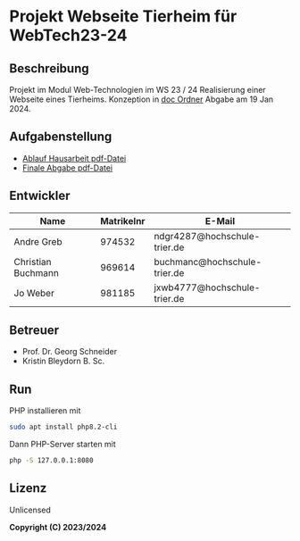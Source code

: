 # Projekt Webseite Tierheim für WebTech23-24

## Beschreibung

Projekt im Modul Web-Technologien im WS 23 / 24
Realisierung einer Webseite eines Tierheims. Konzeption in [doc Ordner](doc/)
Abgabe am 19 Jan 2024.

## Aufgabenstellung

- [Ablauf Hausarbeit pdf-Datei](https://studip.hochschule-trier.de/sendfile.php?type=0&file_id=b4665fa7504b865d640639679d6335d9&file_name=AblaufHausarbeitWS.pdf)
- [Finale Abgabe pdf-Datei](https://studip.hochschule-trier.de/sendfile.php?type=0&file_id=f7372ae285b917f5526e3065678ec21a&file_name=FinaleAbgabe.pdf)

## Entwickler
| Name | Matrikelnr | E-Mail |
| --- | --- | --- |
|Andre Greb | 974532 | ndgr4287&#64;hochschule-trier.de |
|Christian Buchmann | 969614 | buchmanc&#64;hochschule-trier.de |
|Jo Weber | 981185 | jxwb4777&#64;hochschule-trier.de |

## Betreuer

- Prof. Dr. Georg Schneider
- Kristin Bleydorn B. Sc.

## Run

PHP installieren mit 
```bash
sudo apt install php8.2-cli
```

Dann PHP-Server starten mit 
```bash
php -S 127.0.0.1:8080
```

## Lizenz

Unlicensed

**Copyright (C) 2023/2024**
